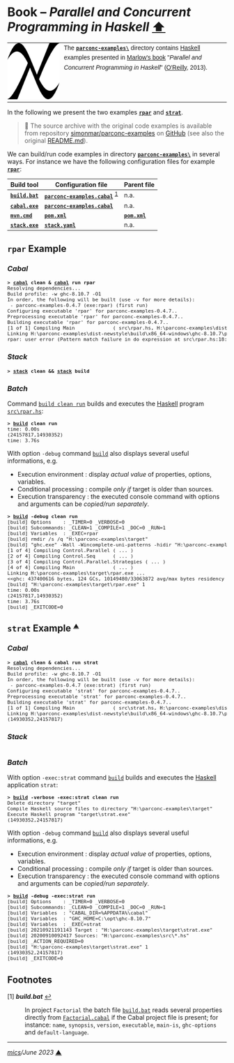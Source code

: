 # <span id="top">Book &ndash; <i>Parallel and Concurrent Programming in Haskell</i></span> <span style="size:30%;"><a href="../README.md">⬆</a></span>

<table style="font-family:Helvetica,Arial;line-height:1.6;">
  <tr>
  <td style="border:0;padding:0 10px 0 0;min-width:120px;"><a href="https://www.haskell.org/" rel="external"><img src="../docs/images/Double_lambda.png" width="120" alt="Haskell project"/></a></td>
  <td style="border:0;padding:0;vertical-align:text-top;">The <a href="."><strong><code>parconc-examples\</code></strong></a> directory contains <a href="https://www.haskell.org/" rel="external" alt="Haskell">Haskell</a> examples presented in <a href="https://www.oreilly.com/library/view/parallel-and-concurrent/9781449335939/">Marlow's book</a> "<i>Parallel and Concurrent Programming in Haskell</i>" (<a href="https://www.oreilly.com/" rel="external">O'Reilly</a>, 2013).</td>
  </tr>
</table>

In the following we present the two examples [**`rpar`**](#rpar) and [**`strat`**](#strat).

> **:mag_right:** The source archive with the original code examples is available from repository [simonmar/parconc-examples][simonmar_repo] on [GitHub](https://github.com/) (see also the original [README.md][simonmar_readme]).

We can build/run code examples in directory [**`parconc-examples\`**](./) in several ways. For instance we have the following configuration files for example [**`rpar`**](#rpar):

| Build tool                    | Configuration file                           | Parent file                |
|-------------------------------|----------------------------------------------|----------------------------|
| [**`build.bat`**](./build.bat) | [**`parconc-examples.cabal`**](./parconc-examples.cabal) <sup id="anchor_01">[1](#footnote_01)</sup>  | n.a.                       |
| [**`cabal.exe`**][cabal_cli]      | [**`parconc-examples.cabal`**](./parconc-examples.cabal) | n.a.             |
| [**`mvn.cmd`**][apache_maven_cli] | [**`pom.xml`**](./pom.xml)       | [**`pom.xml`**](./pom.xml) |
| [**`stack.exe`**][stack_cli]      | [**`stack.yaml`**](./stack.yaml) | n.a.                       |


## <span id="rpar">`rpar` Example</span>

### <span id="rpar_cabal">***Cabal***</span>

<pre style="font-size:80%;">
<b>&gt; <a href="https://man.archlinux.org/man/cabal.1">cabal</a> clean &amp; <a href="https://man.archlinux.org/man/cabal.1">cabal</a> run rpar</b>
Resolving dependencies...
Build profile: -w ghc-8.10.7 -O1
In order, the following will be built (use -v for more details):
 - parconc-examples-0.4.7 (exe:rpar) (first run)
Configuring executable 'rpar' for parconc-examples-0.4.7..
Preprocessing executable 'rpar' for parconc-examples-0.4.7..
Building executable 'rpar' for parconc-examples-0.4.7..
[1 of 1] Compiling Main             ( src\rpar.hs, H:\parconc-examples\dist-newstyle\build\x86_64-windows\ghc-8.10.7\parconc-examples-0.4.7\x\rpar\build\rpar\rpar-tmp\Main.o )
Linking H:\parconc-examples\dist-newstyle\build\x86_64-windows\ghc-8.10.7\parconc-examples-0.4.7\x\rpar\build\rpar\rpar.exe ...
rpar: user error (Pattern match failure in do expression at src\rpar.hs:18:3-5)
</pre>

### <span id="rpar_stack">***Stack***</span>

<pre style="font-size:80%;">
<b>&gt; <a href="https://docs.haskellstack.org/en/stable/build_command/">stack</a> clean &amp;&amp; <a href="https://docs.haskellstack.org/en/stable/build_command/" rel="external">stack</a> build</b>
</pre>

<!--
will build all the executables and install them in a platform-specific
subdirectory under `.stack-work/install`.
-->

### <span id="rpar_batch">***Batch***</span>

Command [`build clean run`](./build.bat) builds and executes the [Haskell] program [`src\rpar.hs`](src/rpar.hs):
<pre style="font-size:80%;">
<b>&gt; <a href="./build.bat">build</a> clean run</b>
time: 0.00s
(24157817,14930352)
time: 3.76s
</pre>

With option `-debug` command [`build`](./build.bat) also displays several useful informations, e.g.
- Execution environment : display *actual value* of properties, options, variables.
- Conditional processing : compile *only if* target is older than sources.
- Execution transparency : the executed console command with options and arguments can be *copied/run separately*.
<pre style="font-size:80%;">
<b>&gt; <a href="./build.bat">build</a> -debug clean run</b>
[build] Options    : _TIMER=0 _VERBOSE=0
[build] Subcommands: _CLEAN=1 _COMPILE=1 _DOC=0 _RUN=1
[build] Variables  : _EXEC=rpar
[build] rmdir /s /q "H:\parconc-examples\target"
[build] "ghc.exe" -Wall -Wincomplete-uni-patterns -hidir "H:\parconc-examples\target\gen" -odir "H:\parconc-examples\target\gen" -threaded -i"H:\parconc-examples\lib\monad-par-0.3.5:H:\parconc-examples\lib\parallel-3.2.2.0:H:\parconc-examples\lib\timeit-2.0" -XHaskell2010 -o "H:\parconc-examples\target\rpar.exe" -Rghc-timing H:\parconc-examples\src\rpar.hs
[1 of 4] Compiling Control.Parallel ( ... )
[2 of 4] Compiling Control.Seq      ( ... )
[3 of 4] Compiling Control.Parallel.Strategies ( ... )
[4 of 4] Compiling Main             ( ... )
Linking H:\parconc-examples\target\rpar.exe ...
&lt;&lt;ghc: 437400616 bytes, 124 GCs, 10149480/33063872 avg/max bytes residency (10 samples), 86M in use, 0.000 INIT (0.001 elapsed), 0.328 MUT (13.692 elapsed), 0.188 GC (0.305 elapsed) :ghc&gt;&gt;
[build] "H:\parconc-examples\target\rpar.exe" 1
time: 0.00s
(24157817,14930352)
time: 3.76s
[build] _EXITCODE=0
</pre>

## <span id="strat">`strat` Example</span> <sup style="font-size:60%;">[**&#9650;**](#top)</sup>

### <span id="strat_cabal">***Cabal***</span>

<pre style="font-size:80%;">
<b>&gt; <a href="https://man.archlinux.org/man/cabal.1">cabal</a> clean & cabal run strat</b>
Resolving dependencies...
Build profile: -w ghc-8.10.7 -O1
In order, the following will be built (use -v for more details):
 - parconc-examples-0.4.7 (exe:strat) (first run)
Configuring executable 'strat' for parconc-examples-0.4.7..
Preprocessing executable 'strat' for parconc-examples-0.4.7..
Building executable 'strat' for parconc-examples-0.4.7..
[1 of 1] Compiling Main             ( src\strat.hs, H:\parconc-examples\dist-newstyle\build\x86_64-windows\ghc-8.10.7\parconc-examples-0.4.7\x\strat\build\strat\strat-tmp\Main.o )
Linking H:\parconc-examples\dist-newstyle\build\x86_64-windows\ghc-8.10.7\parconc-examples-0.4.7\x\strat\build\strat\strat.exe ...
(14930352,24157817)
</pre>

### <span id="strat_stack">***Stack***</span>

<pre style="font-size:80%;">
</pre>

### <span id="strat_batch">***Batch***</span>

With option `-exec:strat` command [`build`](./build.bat) builds and executes the [Haskell] application `strat`:
<pre style="font-size:80%;">
<b>&gt; <a href="./build.bat">build</a> -verbose -exec:strat clean run</b>
Delete directory "target"
Compile Haskell source files to directory "H:\parconc-examples\target"
Execute Haskell program "target\strat.exe"
(14930352,24157817)
</pre>

With option `-debug` command [`build`](./build.bat) also displays several useful informations, e.g.
- Execution environment : display *actual value* of properties, options, variables.
- Conditional processing : compile *only if* target is older than sources.
- Execution transparency : the executed console command with options and arguments can be *copied/run separately*.
<pre style="font-size:80%;">
<b>&gt; <a href="./build.bat">build</a> -debug -exec:strat run</b>
[build] Options    : _TIMER=0 _VERBOSE=0
[build] Subcommands: _CLEAN=0 _COMPILE=1 _DOC=0 _RUN=1
[build] Variables  : "CABAL_DIR=%APPDATA%\cabal"
[build] Variables  : "GHC_HOME=C:\opt\ghc-8.10.7"
[build] Variables  : _EXEC=strat
[build] 20210921191143 Target : "H:\parconc-examples\target\strat.exe"
[build] 20200910092417 Sources: "H:\parconc-examples\src\*.hs"
[build] _ACTION_REQUIRED=0
[build] "H:\parconc-examples\target\strat.exe" 1
(14930352,24157817)
[build] _EXITCODE=0
</pre>


## <span id="footnotes">Footnotes</span>

<span id="footnote_01">[1]</span> ***build.bat*** [↩](#anchor_01)

<dl><dd>
In project <code>Factorial</code> the batch file <a href="./build.bat"><code>build.bat</code></a> reads several properties directly from <a href="./parconc-examples.cabal"><code>Factorial.cabal</code></a> if the Cabal project file is present; for instance: <code>name</code>, <code>synopsis</code>, <code>version</code>, <code>executable</code>, <code>main-is</code>, <code>ghc-options</code> and <code>default-language</code>.
</dd></dl>

***

*[mics](https://lampwww.epfl.ch/~michelou/)/June 2023* [**&#9650;**](#top)
<span id="bottom">&nbsp;</span>

<!-- link refs -->

[apache_maven_cli]: https://maven.apache.org/ref/3.6.3/maven-embedder/cli.html
[cabal_cli]: https://cabal.readthedocs.io/en/stable/intro.html
[cabal_userguide]: https://www.haskell.org/cabal/users-guide/
[haskell]: https://www.haskell.org
[simonmar_readme]: https://github.com/simonmar/parconc-examples/blob/master/README.md
[simonmar_repo]: https://github.com/simonmar/parconc-examples
[stack_cli]: https://docs.haskellstack.org/en/stable/build_command/
[stack_userguide]: https://docs.haskellstack.org/en/stable/GUIDE/
